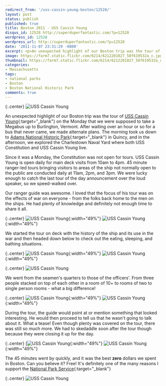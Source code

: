 ```yaml
---
redirect_from: '/uss-cassin-young-boston/12528/'
layout: post
status: publish
published: true
title: Boston 2011 - USS Cassin Young
disqus_id: 12528 http://superduperfantastic.com/?p=12528
wordpress_id: 12528
wordpress_url: http://superduperfantastic.com/?p=12528
date: '2011-11-07 23:31:29 -0800'
excerpt: <p>An unexpected highlight of our Boston trip was the tour of USS Cassin Young on the Monday that we were supposed to take a Megabus up to Burlington, Vermont...</p>
image: https://farm7.static.flickr.com/6214/6212201027_58f619532a_c.jpg
thumbnail: https://farm7.static.flickr.com/6214/6212201027_58f619532a_q.jpg
categories:
- Massachusetts
tags:
- national parks
- Boston
- Boston National Historic Park
comments: true
---
```

{:.center}
![USS Cassin Young](https://farm7.static.flickr.com/6214/6212201027_58f619532a_b.jpg)

An unexpected highlight of our Boston trip was the tour of [USS Cassin Young](https://www.nps.gov/bost/learn/historyculture/usscassinyoung.htm){:target="_blank"} on the Monday that we were supposed to take a Megabus up to Burlington, Vermont. After waiting over an hour or so for a bus that never came, we made alternate plans. The morning took us down to [Adams National Historic Park](http://www.nps.gov/bost/historyculture/usscassinyoung.htm){:target="_blank"} in Quincy, and in the afternoon, we explored the Charlestown Naval Yard where both USS Constitution and USS Cassin Young live.

Since it was a Monday, the Constitution was not open for tours. USS Cassin Young is open daily for main deck visits from 10am to 4pm. 45 minute ranger-led tours bringing visitors to areas of the ship not normally open to the public are conducted daily at 11am, 2pm, and 3pm. We were lucky enough to catch the last tour of the day announcement over the loud speaker, so we speed-walked over.

Our ranger guide was awesome. I loved that the focus of his tour was on the effects of war on everyone - from the folks back home to the men on the ships. He had plenty of knowledge and definitely not enough time to share it all.

{:.center}
![USS Cassin Young](https://farm7.static.flickr.com/6225/6229382998_a60f7cdfd1.jpg){:width="49%"} ![USS Cassin Young](https://farm7.static.flickr.com/6059/6229383150_3fccaf6057.jpg){:width="49%"} 

We started the tour on deck with the history of the ship and its use in the war and then headed down below to check out the eating, sleeping, and bathing situations.

{:.center}
![USS Cassin Young](https://farm7.static.flickr.com/6099/6229383310_731dd84bd5.jpg){:width="49%"} ![USS Cassin Young](https://farm7.static.flickr.com/6104/6229384416_8e444105ff.jpg){:width="49%"}

{:.center}
![USS Cassin Young](https://farm7.static.flickr.com/6176/6229384562_89da64306a_b.jpg)

We went from the seamen's quarters to those of the officers'. From three people stacked on top of each other in a room of 10+ to rooms of two to single person rooms - what a big difference!

{:.center}
![USS Cassin Young](https://farm7.static.flickr.com/6233/6228868211_ed973c7fa6.jpg){:width="49%"} ![USS Cassin Young](https://farm7.static.flickr.com/6173/6228868379_8bae7d08f5.jpg){:width="49%"}

During the tour, the guide would point at or mention something that looked interesting. He would then proceed to tell us that he wasn't going to talk about it. What a tease! Even though plenty was covered on the tour, there was still so much more. We had to skedaddle soon after the tour though because they were closing it up for the day.

{:.center}
[![USS Cassin Young](https://farm7.static.flickr.com/6100/6228868061_e72fc04465.jpg){:width="49%"} ![USS Cassin Young](https://farm7.static.flickr.com/6232/6229385424_a408f01e57.jpg){:width="49%"}

The 45 minutes went by quickly, and it was the best **zero** dollars we spent in Boston. Can you believe it? Free! It's definitely one of the many reasons I support the [National Park Service](http://www.nps.gov/index.htm){:target="_blank"}

{:.center}
![USS Cassin Young](https://farm7.static.flickr.com/6092/6228868767_6923377ee4_b.jpg)